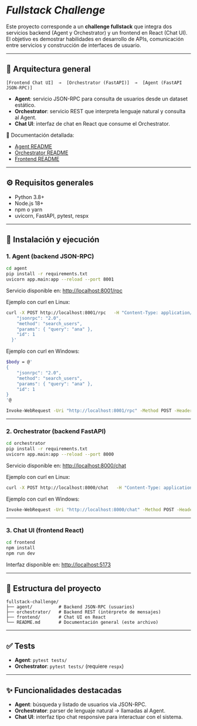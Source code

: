 # _Fullstack Challenge_

Este proyecto corresponde a un **challenge fullstack** que integra dos servicios backend (Agent y Orchestrator) y un frontend en React (Chat UI).  
El objetivo es demostrar habilidades en desarrollo de APIs, comunicación entre servicios y construcción de interfaces de usuario.

---

## 🧩 Arquitectura general

```
[Frontend Chat UI]  →  [Orchestrator (FastAPI)]  →  [Agent (FastAPI JSON-RPC)]
```

- **Agent**: servicio JSON-RPC para consulta de usuarios desde un dataset estático.  
- **Orchestrator**: servicio REST que interpreta lenguaje natural y consulta al Agent.  
- **Chat UI**: interfaz de chat en React que consume el Orchestrator.  

📖 Documentación detallada:  
- [Agent README](.backend/agent/README.md)  
- [Orchestrator README](.backend/orchestrator/README.md)  
- [Frontend README](./frontend/README.md)  

---

## ⚙️ Requisitos generales

- Python 3.8+  
- Node.js 18+  
- npm o yarn  
- uvicorn, FastAPI, pytest, respx  

---

## 🚀 Instalación y ejecución

### 1. Agent (backend JSON-RPC)

```bash
cd agent
pip install -r requirements.txt
uvicorn app.main:app --reload --port 8001
```

Servicio disponible en: [http://localhost:8001/rpc](http://localhost:8001/rpc)

Ejemplo con curl en Linux:

```bash
curl -X POST http://localhost:8001/rpc   -H "Content-Type: application/json"   -H "X-Agent-Key: challenge-token-123"   -d '{
    "jsonrpc": "2.0",
    "method": "search_users",
    "params": { "query": "ana" },
    "id": 1
  }'
```

Ejemplo con curl en Windows:

```bash
$body = @'
{
    "jsonrpc": "2.0",
    "method": "search_users",
    "params": { "query": "ana" },
    "id": 1
}
'@

Invoke-WebRequest -Uri "http://localhost:8001/rpc" -Method POST -Headers @{ "Content-Type" = "application/json"; "X-Agent-Key" = "challenge-token-123" } -Body $body
```

---

### 2. Orchestrator (backend FastAPI)

```bash
cd orchestrator
pip install -r requirements.txt
uvicorn app.main:app --reload --port 8000
```

Servicio disponible en: [http://localhost:8000/chat](http://localhost:8000/chat)

Ejemplo con curl en Linux:

```bash
curl -X POST http://localhost:8000/chat   -H "Content-Type: application/json"   -d '{ "message": "usuario 2" }'
```

Ejemplo con curl en Windows:

```bash
Invoke-WebRequest -Uri "http://localhost:8000/chat" -Method POST -Headers @{"Content-Type"="application/json"} -Body '{"message": "usuario 2"}'
```
 
---

### 3. Chat UI (frontend React)

```bash
cd frontend
npm install
npm run dev
```

Interfaz disponible en: [http://localhost:5173](http://localhost:5173)

---

## 📂 Estructura del proyecto

```
fullstack-challenge/
├── agent/          # Backend JSON-RPC (usuarios)
├── orchestrator/   # Backend REST (intérprete de mensajes)
├── frontend/       # Chat UI en React
└── README.md       # Documentación general (este archivo)
```

---

## ✅ Tests

- **Agent**: `pytest tests/`  
- **Orchestrator**: `pytest tests/` (requiere `respx`)  

---

## ✨ Funcionalidades destacadas

- **Agent**: búsqueda y listado de usuarios vía JSON-RPC.  
- **Orchestrator**: parser de lenguaje natural → llamadas al Agent.  
- **Chat UI**: interfaz tipo chat responsive para interactuar con el sistema.  
